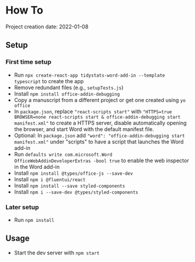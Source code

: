 # How To

Project creation date: 2022-01-08

## Setup

### First time setup

- Run `npx create-react-app tidystats-word-add-in --template typescript` to create the app
- Remove redundant files (e.g., `setupTests.js`)
- Install `npm install office-addin-debugging`
- Copy a manuscript from a different project or get one created using `yo office`
- In `package.json`, replace `"react-scripts start"` with `"HTTPS=true BROWSER=none react-scripts start & office-addin-debugging start manifest.xml"` to create a HTTPS server, disable automatically opening the browser, and start Word with the default manifest file.
- Optional: In `package.json` add `"word": "office-addin-debugging start manifest.xml"` under "scripts" to have a script that launches the Word add-in
- Run `defaults write com.microsoft.Word OfficeWebAddinDeveloperExtras -bool true` to enable the web inspector in the Word add-in
- Install `npm install @types/office-js --save-dev`
- Install `npm i @fluentui/react`
- Install `npm install --save styled-components`
- Install `npm i --save-dev @types/styled-components`

### Later setup

- Run `npm install`

## Usage

- Start the dev server with `npm start`
